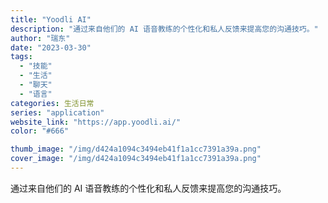 ```yaml
---
title: "Yoodli AI"
description: "通过来自他们的 AI 语音教练的个性化和私人反馈来提高您的沟通技巧。"
author: "瑞东"
date: "2023-03-30"
tags:
  - "技能"
  - "生活"
  - "聊天"
  - "语言"
categories: 生活日常
series: "application"
website_link: "https://app.yoodli.ai/"
color: "#666"

thumb_image: "/img/d424a1094c3494eb41f1a1cc7391a39a.png"
cover_image: "/img/d424a1094c3494eb41f1a1cc7391a39a.png"
---
```


通过来自他们的 AI 语音教练的个性化和私人反馈来提高您的沟通技巧。